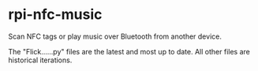 # rpi-nfc-music
Scan NFC tags or play music over Bluetooth from another device.

The "Flick......py" files are the latest and most up to date.
All other files are historical iterations.
